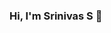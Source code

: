 ### Hi, I'm Srinivas S 👋

<!--
**Sreenishetty/Sreenishetty** is a ✨ _special_ ✨ repository because its `README.md` (this file) appears on your GitHub profile.

Here are some ideas to get you started:

- 🔭 I’m currently working on ... Python Software Developer
- 🌱 I’m currently learning ... Python Programming with some of the Databases
- 👯 I’m looking to collaborate on ...
- 🤔 I’m looking for help with ... AWS
- 💬 Ask me about ... Python and it's Frame Work
- 📫 How to reach me: ... srinivas.s111698@gmail.com
- 😄 Pronouns: ...
- ⚡ Fun fact: ...
-->
